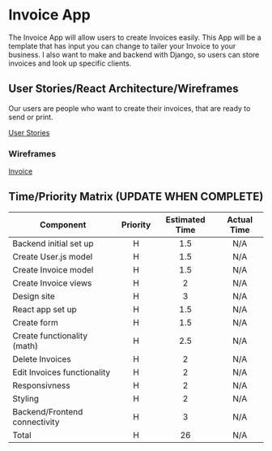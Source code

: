 # Invoice App

The Invoice App will allow users to create Invoices easily. This App will be a template that has input you can change to tailer your Invoice to your business.
I also want to make and backend with Django, so users can store invoices and look up specific clients.


## User Stories/React Architecture/Wireframes

Our users are people who want to create their invoices, that are ready to send or print.

[User Stories](https://imgur.com/86cbKyb)


### Wireframes

[Invoice](https://imgur.com/pG0DE8m)


## Time/Priority Matrix (UPDATE WHEN COMPLETE)
| Component | Priority | Estimated Time | Actual Time |
| --- | :---: |  :---: | :---: |
| Backend initial set up | H | 1.5 | N/A |
| Create User.js model | H | 1.5 | N/A |
| Create Invoice model | H | 1.5 | N/A |
| Create Invoice views | H | 2 | N/A |
| Design site | H | 3 | N/A |
| React app set up | H | 1.5 | N/A |
| Create form | H | 1.5 | N/A |
| Create functionality (math) | H | 2.5 | N/A |
| Delete Invoices | H | 2 | N/A |
| Edit Invoices functionality | H | 2 | N/A |
| Responsivness | H | 2 | N/A |
| Styling | H | 2 | N/A |
| Backend/Frontend connectivity | H | 3 | N/A |
| Total | H | 26 | N/A |

